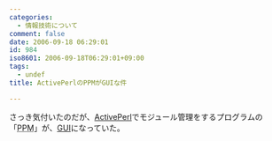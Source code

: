 ```yaml
---
categories:
  - 情報技術について
comment: false
date: 2006-09-18 06:29:01
id: 984
iso8601: 2006-09-18T06:29:01+09:00
tags:
  - undef
title: ActivePerlのPPMがGUIな件

---
```


<div class="entry-body">
                                 <p>さっき気付いたのだが、<a href="http://www.activestate.com/activeperl/downloads">ActivePerl</a>でモジュール管理をするプログラムの「<acronym title="Perl Package Manager">PPM</acronym>」が、<a title="Graphical User Interface" href="http://e-words.jp/w/GUI.html">GUI</a>になっていた。</p>
                              </div>
    	